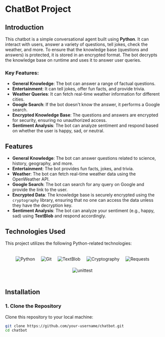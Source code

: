 # ChatBot Project

## Introduction

This chatbot is a simple conversational agent built using **Python**. It can interact with users, answer a variety of questions, tell jokes, check the weather, and more. To ensure that the knowledge base (questions and answers) is protected, it is stored in an encrypted format. The bot decrypts the knowledge base on runtime and uses it to answer user queries.

### Key Features:
- **General Knowledge**: The bot can answer a range of factual questions.
- **Entertainment**: It can tell jokes, offer fun facts, and provide trivia.
- **Weather Queries**: It can fetch real-time weather information for different cities.
- **Google Search**: If the bot doesn't know the answer, it performs a Google search.
- **Encrypted Knowledge Base**: The questions and answers are encrypted for security, ensuring no unauthorized access.
- **Sentiment Analysis**: The bot can analyze sentiment and respond based on whether the user is happy, sad, or neutral.

## Features

- **General Knowledge**: The bot can answer questions related to science, history, geography, and more.
- **Entertainment**: The bot provides fun facts, jokes, and trivia.
- **Weather**: The bot can fetch real-time weather data using the OpenWeather API.
- **Google Search**: The bot can search for any query on Google and provide the link to the user.
- **Encrypted Data**: The knowledge base is securely encrypted using the `cryptography` library, ensuring that no one can access the data unless they have the decryption key.
- **Sentiment Analysis**: The bot can analyze your sentiment (e.g., happy, sad) using **TextBlob** and respond accordingly.

## Technologies Used

This project utilizes the following Python-related technologies:

<div style="display: flex; flex-wrap: wrap; justify-content: center; gap: 20px; padding: 20px;">
  <img src="https://img.shields.io/badge/Python-Programming-yellowgreen" alt="Python" />
  <img alt="Git" src="https://img.shields.io/badge/-Git-F05032?style=flat-square&logo=git&logoColor=white" />
  <img alt="TextBlob" src="https://img.shields.io/badge/TextBlob-NLP-lightgrey?logo=python" />
  <img alt="Cryptography" src="https://img.shields.io/badge/Cryptography-encryption-lightgrey" />
  <img alt="Requests" src="https://img.shields.io/badge/Requests-HTTP-ff7b7b" />
  <img alt="unittest" src="https://img.shields.io/badge/unittest-testing-green" />
</div>

## Installation

### 1. Clone the Repository

Clone this repository to your local machine:

```bash
git clone https://github.com/your-username/chatbot.git
cd chatbot
